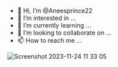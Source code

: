 - 👋 Hi, I’m @Aneesprince22
- 👀 I’m interested in ...
- 🌱 I’m currently learning ...
- 💞️ I’m looking to collaborate on ...
- 📫 How to reach me ...

<!---
Aneesprince22/Aneesprince22 is a ✨ special ✨ repository because its `README.md` (this file) appears on your GitHub profile.
You can click the Preview link to take a look at your changes.
--->
![Screenshot 2023-11-24 11 33 05](https://github.com/Aneesprince22/Aneesprince22/assets/151926637/9d09648e-09b5-460c-97fe-dae8174408af)
